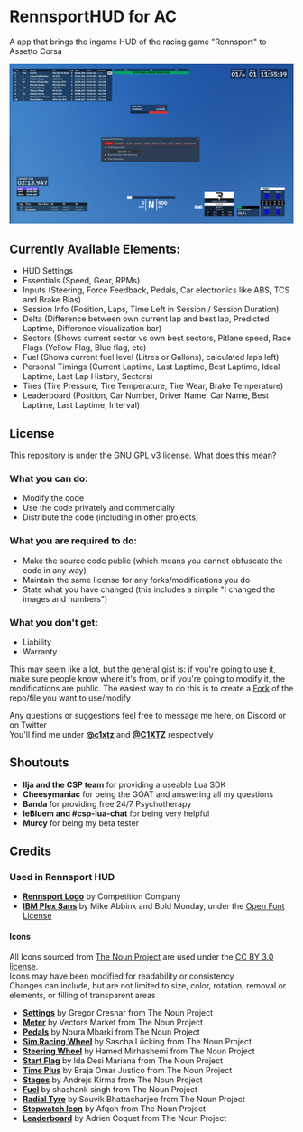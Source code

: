 # RennsportHUD for AC
A app that brings the ingame HUD of the racing game "Rennsport" to Assetto Corsa 

<img src="https://raw.githubusercontent.com/C1XTZ/ac-rennsporthud/master/.github/img/preview.png">

## Currently Available Elements:

- HUD Settings
- Essentials (Speed, Gear, RPMs)
- Inputs (Steering, Force Feedback, Pedals, Car electronics like ABS, TCS and Brake Bias)
- Session Info (Position, Laps, Time Left in Session / Session Duration)
- Delta (Difference between own current lap and best lap, Predicted Laptime, Difference visualization bar)
- Sectors (Shows current sector vs own best sectors, Pitlane speed, Race Flags (Yellow Flag, Blue flag, etc)
- Fuel (Shows current fuel level (Litres or Gallons), calculated laps left)
- Personal Timings (Current Laptime, Last Laptime, Best Laptime, Ideal Laptime, Last Lap History, Sectors)
- Tires (Tire Pressure, Tire Temperature, Tire Wear, Brake Temperature)
- Leaderboard (Position, Car Number, Driver Name, Car Name, Best Laptime, Last Laptime, Interval)

## License

This repository is under the [GNU GPL v3](https://opensource.org/license/gpl-3-0/) license. What does this mean?

### What you can do:

- Modify the code
- Use the code privately and commercially
- Distribute the code (including in other projects)

### What you are required to do:

- Make the source code public (which means you cannot obfuscate the code in any way)
- Maintain the same license for any forks/modifications you do
- State what you have changed (this includes a simple "I changed the images and numbers")

### What you don't get:

- Liability
- Warranty

This may seem like a lot, but the general gist is: if you're going to use it, make sure people know where it's from, or if you're going to modify it, the modifications are public. The easiest way to do this is to create a [Fork](https://docs.github.com/en/pull-requests/collaborating-with-pull-requests/working-with-forks/about-forks) of the repo/file you want to use/modify

Any questions or suggestions feel free to message me here, on Discord or on Twitter  
You'll find me under **[@c1xtz](https://discord.com/users/856601560728207371)** and **[@C1XTZ](https://twitter.com/C1XTZ)** respectively

## Shoutouts

- **Ilja and the CSP team** for providing a useable Lua SDK
- **Cheesymaniac** for being the GOAT and answering all my questions
- **Banda** for providing free 24/7 Psychotherapy
- **leBluem and #csp-lua-chat** for being very helpful
- **Murcy** for being my beta tester

## Credits

### Used in Rennsport HUD

- **[Rennsport Logo](https://www.rennsport.gg/)** by Competition Company
- **[IBM Plex Sans](https://fonts.google.com/specimen/IBM+Plex+Sans)** by Mike Abbink and Bold Monday, under the [Open Font License](https://opensource.org/license/ofl-1-1/)

#### Icons

All Icons sourced from [The Noun Project](https://thenounproject.com/) are used under the [CC BY 3.0 license](https://creativecommons.org/licenses/by/3.0/).  
Icons may have been modified for readability or consistency  
Changes can include, but are not limited to size, color, rotation, removal or elements, or filling of transparent areas
- **[Settings](https://thenounproject.com/icon/settings-791024/)** by Gregor Cresnar from The Noun Project
- **[Meter](https://thenounproject.com/icon/meter-1979347/)** by Vectors Market from The Noun Project
- **[Pedals](https://thenounproject.com/icon/pedals-5182160/)** by Noura Mbarki from The Noun Project
- **[Sim Racing Wheel](https://thenounproject.com/icon/sim-racing-steering-wheel-4957637/)** by Sascha Lücking from The Noun Project
- **[Steering Wheel](https://thenounproject.com/icon/steering-4035374/)** by Hamed Mirhashemi from The Noun Project
- **[Start Flag](https://thenounproject.com/icon/start-flag-4617835/)** by Ida Desi Mariana from The Noun Project
- **[Time Plus](https://thenounproject.com/icon/time-plus-5379003/)** by Braja Omar Justico from The Noun Project
- **[Stages](https://thenounproject.com/icon/stages-3863331/)** by Andrejs Kirma from The Noun Project
- **[Fuel](https://thenounproject.com/icon/fuel-4394216/)** by shashank singh from The Noun Project
- **[Radial Tyre](https://thenounproject.com/icon/radial-tyre-878236/)** by Souvik Bhattacharjee from The Noun Project
- **[Stopwatch Icon](https://thenounproject.com/icon/stopwatch-5714898/)** by Afqoh from The Noun Project
- **[Leaderboard](https://thenounproject.com/icon/leaderboard-2696196/)** by Adrien Coquet from The Noun Project
